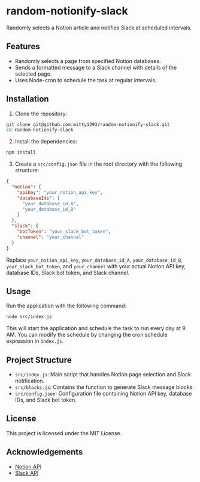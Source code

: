 # random-notionify-slack
Randomly selects a Notion article and notifies Slack at scheduled intervals.

## Features

- Randomly selects a page from specified Notion databases.
- Sends a formatted message to a Slack channel with details of the selected page.
- Uses Node-cron to schedule the task at regular intervals.

## Installation

1. Clone the repository:

```bash
git clone git@github.com:mitty1293/random-notionify-slack.git
cd random-notionify-slack
```

2. Install the dependencies:

```bash
npm install
```

3. Create a `src/config.json` file in the root directory with the following structure:

```json
{
  "notion": {
    "apiKey": "your_notion_api_key",
    "databaseIds": [
      "your_database_id_A",
      "your_database_id_B"
    ]
  },
  "slack": {
    "botToken": "your_slack_bot_token",
    "channel": "your_channel"
  }
}
```

Replace `your_notion_api_key`, `your_database_id_A`, `your_database_id_B`, `your_slack_bot_token`, and `your_channel` with your actual Notion API key, database IDs, Slack bot token, and Slack channel.

## Usage

Run the application with the following command:

```bash
node src/index.js
```

This will start the application and schedule the task to run every day at 9 AM. You can modify the schedule by changing the cron schedule expression in `index.js`.

## Project Structure

- `src/index.js`: Main script that handles Notion page selection and Slack notification.
- `src/blocks.js`: Contains the function to generate Slack message blocks.
- `src/config.json`: Configuration file containing Notion API key, database IDs, and Slack bot token.

## License

This project is licensed under the MIT License.

## Acknowledgements

- [Notion API](https://developers.notion.com/)
- [Slack API](https://api.slack.com/)
